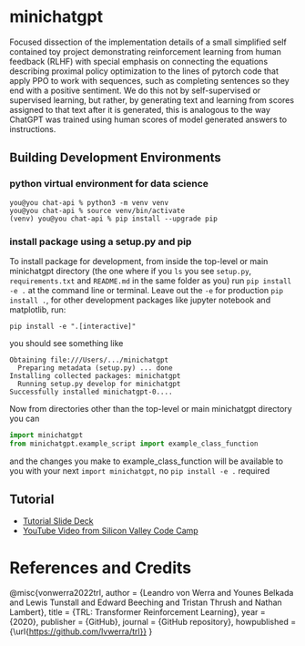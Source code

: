 # minichatgpt

Focused dissection of the implementation details of a small simplified self contained toy project demonstrating reinforcement learning from human feedback (RLHF) with special emphasis on connecting the equations describing proximal policy optimization to the lines of pytorch code that apply PPO to work with sequences, such as completing sentences so they end with a positive sentiment. We do this not by self-supervised or supervised learning, but rather, by generating text and learning from scores assigned to that text after it is generated, this is analogous to the way ChatGPT was trained using human scores of model generated answers to instructions. 
## Building Development Environments

### python virtual environment for data science

```console
you@you chat-api % python3 -m venv venv
you@you chat-api % source venv/bin/activate
(venv) you@you chat-api % pip install --upgrade pip
```

### install package using a setup.py and pip

To install package for development, from inside the top-level or 
main minichatgpt directory (the one where if you `ls` you see `setup.py`, `requirements.txt` and `README.md` in the same folder as you)
run `pip install -e .` at the command line or terminal. Leave out the `-e` for production `pip install .`, for other development packages like jupyter notebook and matplotlib, run:

```console
pip install -e ".[interactive]"
```

you should see something like

```
Obtaining file:///Users/.../minichatgpt
  Preparing metadata (setup.py) ... done
Installing collected packages: minichatgpt
  Running setup.py develop for minichatgpt
Successfully installed minichatgpt-0....
```

Now from directories other than the top-level or main minichatgpt directory you can

```python
import minichatgpt
from minichatgpt.example_script import example_class_function
```

and the changes you make to example_class_function will be available to you with your next `import minichatgpt`, no `pip install -e .` required

## Tutorial

- [Tutorial Slide Deck](https://docs.google.com/presentation/d/12yG8yuNl3JM8lAr3YCB_y2_3EHndZJaMvii7inT0WH0/edit?usp=sharing)
- [YouTube Video from Silicon Valley Code Camp](https://www.youtube.com/live/WnGFR-bSNWM)

# References and Credits 

@misc{vonwerra2022trl,
  author = {Leandro von Werra and Younes Belkada and Lewis Tunstall and Edward Beeching and Tristan Thrush and Nathan Lambert},
  title = {TRL: Transformer Reinforcement Learning},
  year = {2020},
  publisher = {GitHub},
  journal = {GitHub repository},
  howpublished = {\url{https://github.com/lvwerra/trl}}
}

